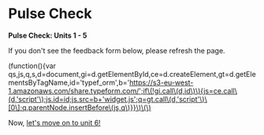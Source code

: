 # Pulse Check

**Pulse Check: Units 1 - 5**

If you don't see the feedback form below, please refresh the page.

\(function\(\){var qs,js,q,s,d=document,gi=d.getElementById,ce=d.createElement,gt=d.getElementsByTagName,id='typef\_orm',b='https://s3-eu-west-1.amazonaws.com/share.typeform.com/';if\(!gi.call\(d,id\)\){js=ce.call\(d,'script'\);js.id=id;js.src=b+'widget.js';q=gt.call\(d,'script'\)\[0\];q.parentNode.insertBefore\(js,q\)}}\)\(\)

Now, [let's move on to unit 6!](../../navigation-and-page-layout-intro/)

